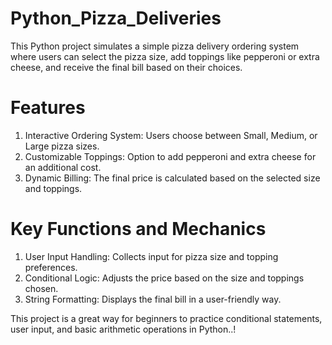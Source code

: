 # Python_Pizza_Deliveries
This Python project simulates a simple pizza delivery ordering system where users can select the pizza size, add toppings like pepperoni or extra cheese, and receive the final bill based on their choices.

# Features
1. Interactive Ordering System: Users choose between Small, Medium, or Large pizza sizes.
2. Customizable Toppings: Option to add pepperoni and extra cheese for an additional cost.
3. Dynamic Billing: The final price is calculated based on the selected size and toppings.

# Key Functions and Mechanics
1. User Input Handling: Collects input for pizza size and topping preferences.
2. Conditional Logic: Adjusts the price based on the size and toppings chosen.
3. String Formatting: Displays the final bill in a user-friendly way.

This project is a great way for beginners to practice conditional statements, user input, and basic arithmetic operations in Python..!


